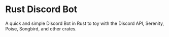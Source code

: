 # Rust Discord Bot

A quick and simple Discord Bot in Rust to toy with the Discord API, Serenity, Poise, Songbird, and other crates.